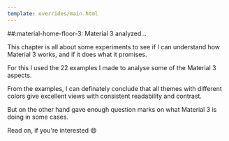 ```yaml
---
template: overrides/main.html
---
```


##:material-home-floor-3: Material 3 analyzed...

This chapter is all about some experiments to see if I can understand how Material 3 works, and if it does what it promises.

For this I used the 22 examples I made to analyse some of the Material 3 aspects.

From the examples, I can definately conclude that all themes with different colors give excellent views with consistent readability and contrast.

But on the other hand gave enough question marks on what Material 3 is doing in some cases.

Read on, if you're interested :smile:
